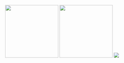 
<p align="center">
  <img height=170rem src="https://github-readme-stats.vercel.app/api/top-langs?username=yyuhdev&theme=catppuccin_mocha&show_icons=true&hide_border=true&layout=compact"/>
  <img height=170rem src="https://github-readme-stats.vercel.app/api?username=yyuhdev&theme=catppuccin_mocha&show_icons=true&hide_border=true&include_orgs=true"/>
  
  <img src="https://skillicons.dev/icons?i=java,kotlin,php,mysql,redis,laravel,vuejs,html,css,javascript,tailwind" />
</p>

